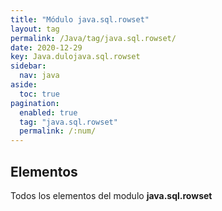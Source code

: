 ```yaml
---
title: "Módulo java.sql.rowset"
layout: tag
permalink: /Java/tag/java.sql.rowset/
date: 2020-12-29
key: Java.dulojava.sql.rowset
sidebar: 
  nav: java
aside: 
  toc: true
pagination: 
  enabled: true
  tag: "java.sql.rowset"
  permalink: /:num/
---
```


<h2>Elementos</h2>
Todos los elementos del modulo <strong>java.sql.rowset</strong>
